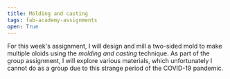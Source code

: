 ```yaml
---
title: Molding and casting
tags: fab-academy-assignments
open: True
---
```



For this week's assignment, I will design and mill a two-sided mold to make multiple oloids using the *molding and casting* technique. As part of the group assignment, I will explore various materials, which unfortunately I cannot do as a group due to this strange period of the COVID-19 pandemic.
